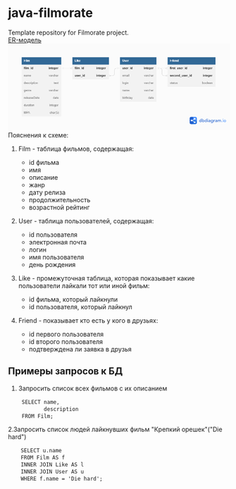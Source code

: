 # java-filmorate
Template repository for Filmorate project.  
[ER-модель](https://github.com/PakSemen/java-filmorate/blob/add_database/Untitled.png)  
![схема](/Untitled.png)
Пояснения к схеме:   
1. Film - таблица фильмов, содержащая:
    - id фильма
    - имя
    - описание
    - жанр
    - дату релиза
    - продолжительность
    - возрастной рейтинг

2. User - таблица пользователей, содержащая:  
    - id пользователя
    - электронная почта
    - логин
    - имя пользователя
    - день рождения
3. Like - промежуточная таблица, которая показывает какие пользователи лайкали тот или иной фильм:  
    - id фильма, который лайкнули
    - id пользователя, который лайкнул

5. Friend - показывает кто есть у кого в друзьях:
   - id первого пользователя
   - id второго пользователя
   - подтверждена ли заявка в друзья

## Примеры запросов к БД ##
1. Запросить список всех фильмов с их описанием

        SELECT name,
               description
        FROM Film;

2.Запросить список людей лайкнувших фильм "Крепкий орешек"("Die hard")  

        SELECT u.name
        FROM Film AS f
        INNER JOIN Like AS l
        INNER JOIN User AS u
        WHERE f.name = 'Die hard';
